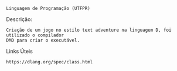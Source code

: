     Linguagem de Programação (UTFPR)


Descrição:

    Criação de um jogo no estilo text adventure na linguagem D, foi utilizado o compilador
    DMD para criar o executável.



Links Úteis 

    https://dlang.org/spec/class.html
